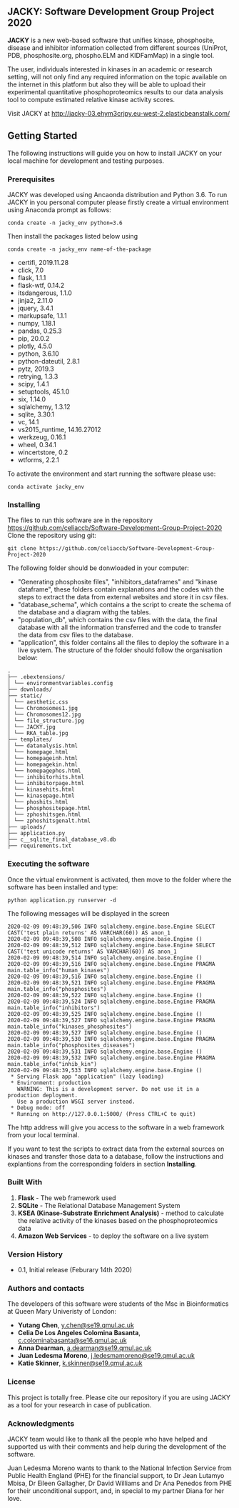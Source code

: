 ## JACKY: Software Development Group Project 2020
**JACKY** is a new web-based software that unifies kinase, phosphosite, disease and inhibitor information collected from different sources (UniProt, PDB, phosphosite.org, phospho.ELM and KIDFamMap) in a single tool. 

The user, individuals interested in kinases in an academic or research setting, will not only find any required information on the topic available on the internet in this platform but also they will be able to upload their experimental quantitative phosphoproteomics results to our data analysis tool to compute estimated relative kinase activity scores.

Visit JACKY at http://jacky-03.ehym3crjpy.eu-west-2.elasticbeanstalk.com/

## Getting Started
The following instructions will guide you on how to install JACKY on your local machine for development and testing purposes.

### Prerequisites
JACKY was developed using Ancaonda distribution and Python 3.6. To run JACKY in you personal computer please firstly create a virtual environment using Anaconda prompt as follows:
```
conda create -n jacky_env python=3.6
```
Then install the packages listed below using

```
conda create -n jacky_env name-of-the-package
```



- certifi, 2019.11.28
- click, 7.0
- flask, 1.1.1
- flask-wtf, 0.14.2
- itsdangerous, 1.1.0
- jinja2, 2.11.0
- jquery, 3.4.1
- markupsafe, 1.1.1
- numpy, 1.18.1
- pandas, 0.25.3
- pip, 20.0.2
- plotly, 4.5.0
- python, 3.6.10
- python-dateutil, 2.8.1
- pytz, 2019.3
- retrying, 1.3.3
- scipy, 1.4.1
- setuptools, 45.1.0
- six, 1.14.0
- sqlalchemy, 1.3.12
- sqlite, 3.30.1
- vc, 14.1
- vs2015_runtime, 14.16.27012
- werkzeug, 0.16.1
- wheel, 0.34.1
- wincertstore, 0.2
- wtforms, 2.2.1

To activate the environment and start running the software please use:

```
conda activate jacky_env
```


### Installing
The files to run this software are in the repository https://github.com/celiaccb/Software-Development-Group-Project-2020
Clone the repository using git:
```
git clone https://github.com/celiaccb/Software-Development-Group-Project-2020

```
The following folder should be donwloaded in your computer:
 * "Generating phosphosite files", "inhibitors_dataframes" and "kinase dataframe", these folders contain explanations and the codes with the steps to extract the data from external websites and store it in csv files.  
 * "database_schema", which contains a the script to create the schema of the database and a diagram withg the tables.
 * "population_db", which contains the csv files with the data, the final database with all the information transferred and the code to transfer the data from csv files to the database.
 * "application", this folder contains all the files to deploy the software in a live system. The structure of the folder should follow the organisation below:
```
.
├── .ebextensions/
│ └── environmentvariables.config
├── downloads/
├── static/
│ └── aesthetic.css
│ └── Chromosomes1.jpg
│ └── Chromosomes12.jpg
│ └── file_structure.jpg
│ └── JACKY.jpg
│ └── RKA_table.jpg
├── templates/
│ └── datanalysis.html
│ └── homepage.html
│ └── homepageinh.html
│ └── homepagekin.html
│ └── homepagephos.html
│ └── inhibitorhits.html
│ └── inhibitorpage.html
│ └── kinasehits.html
│ └── kinasepage.html
│ └── phoshits.html
│ └── phosphositepage.html
│ └── zphoshitsgen.html
│ └── zphoshitsgenalt.html
├── uploads/
├── application.py
├── c__sqlite_final_database_v8.db
├── requirements.txt
```
### Executing the software

Once the virtual environment is activated, then move to the folder where the software has been installed and type:
```
python application.py runserver -d
```
The following messages will be displayed in the screen

```
2020-02-09 09:48:39,506 INFO sqlalchemy.engine.base.Engine SELECT CAST('test plain returns' AS VARCHAR(60)) AS anon_1
2020-02-09 09:48:39,508 INFO sqlalchemy.engine.base.Engine ()
2020-02-09 09:48:39,512 INFO sqlalchemy.engine.base.Engine SELECT CAST('test unicode returns' AS VARCHAR(60)) AS anon_1
2020-02-09 09:48:39,514 INFO sqlalchemy.engine.base.Engine ()
2020-02-09 09:48:39,516 INFO sqlalchemy.engine.base.Engine PRAGMA main.table_info("human_kinases")
2020-02-09 09:48:39,516 INFO sqlalchemy.engine.base.Engine ()
2020-02-09 09:48:39,521 INFO sqlalchemy.engine.base.Engine PRAGMA main.table_info("phosphosites")
2020-02-09 09:48:39,522 INFO sqlalchemy.engine.base.Engine ()
2020-02-09 09:48:39,524 INFO sqlalchemy.engine.base.Engine PRAGMA main.table_info("inhibitors")
2020-02-09 09:48:39,525 INFO sqlalchemy.engine.base.Engine ()
2020-02-09 09:48:39,527 INFO sqlalchemy.engine.base.Engine PRAGMA main.table_info("kinases_phosphosites")
2020-02-09 09:48:39,527 INFO sqlalchemy.engine.base.Engine ()
2020-02-09 09:48:39,530 INFO sqlalchemy.engine.base.Engine PRAGMA main.table_info("phosphosites_diseases")
2020-02-09 09:48:39,531 INFO sqlalchemy.engine.base.Engine ()
2020-02-09 09:48:39,532 INFO sqlalchemy.engine.base.Engine PRAGMA main.table_info("inhib_kin")
2020-02-09 09:48:39,533 INFO sqlalchemy.engine.base.Engine ()
 * Serving Flask app "application" (lazy loading)
 * Environment: production
   WARNING: This is a development server. Do not use it in a production deployment.
   Use a production WSGI server instead.
 * Debug mode: off
 * Running on http://127.0.0.1:5000/ (Press CTRL+C to quit)
```

The http address will give you access to the software in a web framework from your local terminal. 

If you want to test the scripts to extract data from the external sources on kinases and transfer those data to a database, follow the instructions and explantions from the corresponding folders in section **Installing**.

### Built With
1. **Flask**  - The web framework used
2. **SQLite** - The Relational Database Management System
3. **KSEA (Kinase-Substrate Enrichment Analysis)** - method to calculate the relative activity of the kinases based on the phosphoproteomics data
4. **Amazon Web Services** - to deploy the software on a live system

### Version History
* 0.1, Initial release (Feburary 14th 2020)

### Authors and contacts
The developers of this software were students of the Msc in Bioinformatics at Queen Mary Univeristy of London:

* **Yutang Chen**, y.chen@se19.qmul.ac.uk
* **Celia De Los Angeles Colomina Basanta**, c.colominabasanta@se16.qmul.ac.uk
* **Anna Dearman**, a.dearman@se19.qmul.ac.uk
* **Juan Ledesma Moreno**, j.ledesmamoreno@se19.qmul.ac.uk
* **Katie Skinner**, k.skinner@se19.qmul.ac.uk

### License
This project is totally free. Please cite our repository if you are using JACKY as a tool for your research in case of publication. 

### Acknowledgments
JACKY team would like to thank all the people who have helped and supported us with their comments and help during the development of the software.

Juan Ledesma Moreno wants to thank to the National Infection Service from Public Health England (PHE) for the financial support, to Dr Jean Lutamyo Mbisa, Dr Eileen Gallagher, Dr David Williams and Dr Ana Penedos from PHE for their unconditional support, and, in special to my partner Diana for her love.  
